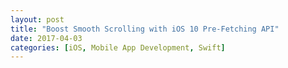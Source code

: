 ```yaml
---
layout: post
title: "Boost Smooth Scrolling with iOS 10 Pre-Fetching API"
date: 2017-04-03
categories: [iOS, Mobile App Development, Swift]
---
```


